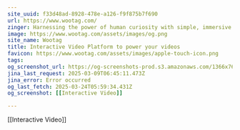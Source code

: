 ```yaml
---
site_uuid: f33d48ad-8928-478e-a126-f9f875b7f690
url: https://www.wootag.com/
zinger: Harnessing the power of human curiosity with simple, immersive interactions, directly within any visuals.
image: https://www.wootag.com/assets/images/og.png
site_name: Wootag
title: Interactive Video Platform to power your videos
favicon: https://www.wootag.com/assets/images/apple-touch-icon.png
tags: 
og_screenshot_url: https://og-screenshots-prod.s3.amazonaws.com/1366x768/80/false/8b823376178ec491af93605c44917c66d41590cc5222772ddd9f24476ea9cf6f.jpeg
jina_last_request: 2025-03-09T06:45:11.473Z
jina_error: Error occurred
og_last_fetch: 2025-03-24T05:59:34.431Z
og_screenshot: [[Interactive Video]]

---
```

[[Interactive Video]]
